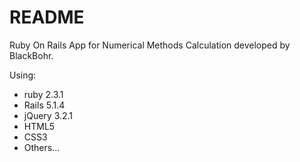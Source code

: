 # README

Ruby On Rails App for Numerical Methods Calculation developed by BlackBohr.

Using:
* ruby 2.3.1
* Rails 5.1.4
* jQuery 3.2.1
* HTML5
* CSS3
* Others...
